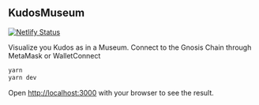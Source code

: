 ## KudosMuseum

[![Netlify Status](https://api.netlify.com/api/v1/badges/46ada830-52ff-4e69-8ac1-9b541aae3e1d/deploy-status)](https://app.netlify.com/sites/loving-morse-6e560a/deploys)

Visualize you Kudos as in a Museum.
Connect to the Gnosis Chain through MetaMask or WalletConnect

```bash
yarn
yarn dev
```

Open [http://localhost:3000](http://localhost:3000) with your browser to see the result.
